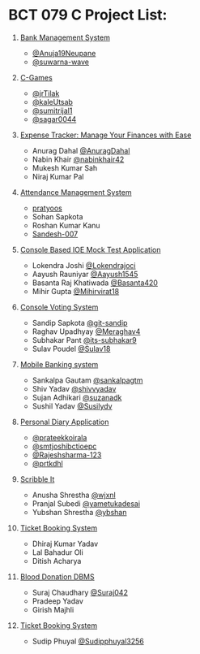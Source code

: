 # BCT 079 C Project List:

1. [Bank Management System](https://github.com/Anuja19Neupane/bank-management-system)
    - [@Anuja19Neupane](https://github.com/Anuja19Neupane)
    - [@suwarna-wave](https://github.com/suwarna-wave)

2. [C-Games](https://github.com/jrTilak/C-Games)
    - [@jrTilak](https://github.com/jrTilak)
    - [@kaleUtsab](https://github.com/kaleUtsab)
    - [@sumitrijal1](https://github.com/sumitrijal1)
    - [@sagar0044](https://github.com/sagar0044)

3. [Expense Tracker: Manage Your Finances with Ease](https://github.com/AnuragDahal/c-project)
    - Anurag Dahal [@AnuragDahal](https://github.com/AnuragDahal)
    - Nabin Khair [@nabinkhair42](https://github.com/nabinkhair42)
    - Mukesh Kumar Sah
    - Niraj Kumar Pal

4. [Attendance Management System](https://github.com/pratyoos/ams.in.c)
    - [pratyoos](https://github.com/pratyoos)
    - Sohan Sapkota
    - Roshan Kumar Kanu
    - [Sandesh-007](https://github.com/Sandesh-007)

5. [Console Based IOE Mock Test Application](https://github.com/Lokendrajoci/C-final-project-ERC)
    - Lokendra Joshi [@Lokendrajoci](https://github.com/Lokendrajoci)
    - Aayush Rauniyar [@Aayush1545](https://github.com/Aayush1545)
    - Basanta Raj Khatiwada [@Basanta420](https://github.com/Basanta420)
    - Mihir Gupta [@Mihirvirat18](https://github.com/Mihirvirat18)

6. [Console Voting System](https://github.com/dev-sandip/C-Project)
    - Sandip Sapkota [@git-sandip](https://github.com/git-sandip)
    - Raghav Upadhyay [@Meraghav4](https://github.com/Meraghav4)
    - Subhakar Pant [@its-subhakar9](https://github.com/its-subhakar9)
    - Sulav Poudel [@Sulav18](https://github.com/Sulav18)

7. [Mobile Banking system](https://github.com/sankalpagtm/CProject)
    - Sankalpa Gautam [@sankalpagtm](https://github.com/sankalpagtm)
    - Shiv Yadav [@shivvyadav](https://github.com/shivvyadav)
    - Sujan Adhikari [@suzanadk](https://github.com/suzanadk)
    - Sushil Yadav [@Susilydv](https://github.com/Sushilydv)

8. [Personal Diary Application](https://github.com/prateekkoirala/Personal-Diary-Application-With-C)
    - [@prateekkoirala](https://github.com/prateekkoirala)
    - [@smtjoshibctioepc](https://github.com/smtjoshibctioepc)
    - [@Rajeshsharma-123](https://github.com/Rajeshsharma-123)
    - [@prtkdhl](https://github.com/prtkdhl)

9. [Scribble It](https://github.com/yubshan/scribble-it.git)
    - Anusha Shrestha [@wjxnl](https://github.com/wjxnl)
    - Pranjal Subedi [@yametukadesai](https://github.com/yametukadesai)
    - Yubshan Shrestha [@ybshan](https://github.com/yubshan)

10. [Ticket Booking System](https://github.com/logxxxxx/C_programming_1st_semester)
    - Dhiraj Kumar Yadav []()
    - Lal Bahadur Oli []()
    - Ditish Acharya []()

11. [Blood Donation DBMS](https://github.com/Suraj042/C-project/tree/main)
    - Suraj Chaudhary [@Suraj042](https://github.com/Suraj042)
    - Pradeep Yadav
    - Girish Majhli

12. [Ticket Booking System](https://github.com/Sudipphuyal3256/project-c)
    - Sudip Phuyal [@Sudipphuyal3256](https://github.com/Sudipphuyal3256)